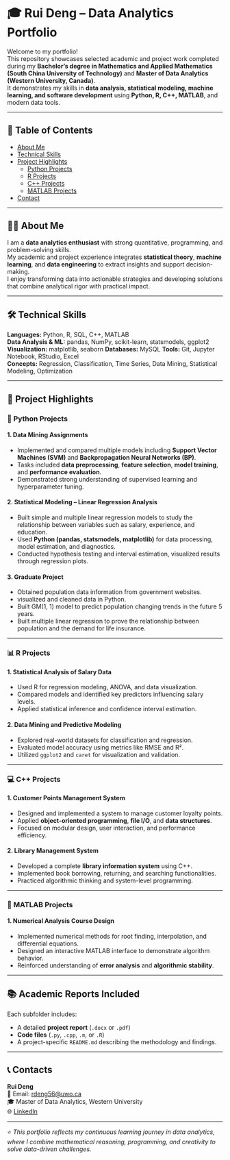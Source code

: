 # 🎓 Rui Deng – Data Analytics Portfolio

Welcome to my portfolio!  
This repository showcases selected academic and project work completed during my **Bachelor’s degree in Mathematics and Applied Mathematics (South China University of Technology)** and **Master of Data Analytics (Western University, Canada)**.  
It demonstrates my skills in **data analysis, statistical modeling, machine learning, and software development** using **Python, R, C++, MATLAB**, and modern data tools.

---

## 🧭 Table of Contents
- [About Me](#about-me)
- [Technical Skills](#technical-skills)
- [Project Highlights](#project-highlights)
  - [Python Projects](#python-projects)
  - [R Projects](#r-projects)
  - [C++ Projects](#c-projects)
  - [MATLAB Projects](#matlab-projects)
- [Contact](#contact)

---

## 👩‍💻 About Me
I am a **data analytics enthusiast** with strong quantitative, programming, and problem-solving skills.  
My academic and project experience integrates **statistical theory**, **machine learning**, and **data engineering** to extract insights and support decision-making.  
I enjoy transforming data into actionable strategies and developing solutions that combine analytical rigor with practical impact.

---

## 🛠️ Technical Skills
**Languages:** Python, R, SQL, C++, MATLAB  
**Data Analysis & ML:** pandas, NumPy, scikit-learn, statsmodels, ggplot2
**Visualization:** matplotlib, seaborn 
**Databases:** MySQL 
**Tools:** Git, Jupyter Notebook, RStudio, Excel  
**Concepts:** Regression, Classification, Time Series, Data Mining, Statistical Modeling, Optimization

---

## 🚀 Project Highlights

### 🐍 Python Projects
#### 1. Data Mining Assignments
- Implemented and compared multiple models including **Support Vector Machines (SVM)** and **Backpropagation Neural Networks (BP)**.
- Tasks included **data preprocessing**, **feature selection**, **model training**, and **performance evaluation**.
- Demonstrated strong understanding of supervised learning and hyperparameter tuning.

#### 2. Statistical Modeling – Linear Regression Analysis
- Built simple and multiple linear regression models to study the relationship between variables such as salary, experience, and education.
- Used **Python (pandas, statsmodels, matplotlib)** for data processing, model estimation, and diagnostics.
- Conducted hypothesis testing and interval estimation, visualized results through regression plots.

#### 3. Graduate Project
- Obtained population data information from government websites.
- visualized and cleaned data in Python.
- Built GM(1, 1) model to predict population changing trends in the future 5 years.
- Built multiple linear regression to prove the relationship between population and the demand for life insurance.

---

### 📊 R Projects
#### 1. Statistical Analysis of Salary Data
- Used R for regression modeling, ANOVA, and data visualization.
- Compared models and identified key predictors influencing salary levels.
- Applied statistical inference and confidence interval estimation.

#### 2. Data Mining and Predictive Modeling
- Explored real-world datasets for classification and regression.
- Evaluated model accuracy using metrics like RMSE and R².
- Utilized `ggplot2` and `caret` for visualization and validation.

---

### 💻 C++ Projects
#### 1. Customer Points Management System
- Designed and implemented a system to manage customer loyalty points.
- Applied **object-oriented programming**, **file I/O**, and **data structures**.
- Focused on modular design, user interaction, and performance efficiency.

#### 2. Library Management System
- Developed a complete **library information system** using C++.
- Implemented book borrowing, returning, and searching functionalities.
- Practiced algorithmic thinking and system-level programming.

---

### 🔢 MATLAB Projects
#### 1. Numerical Analysis Course Design
- Implemented numerical methods for root finding, interpolation, and differential equations.
- Designed an interactive MATLAB interface to demonstrate algorithm behavior.
- Reinforced understanding of **error analysis** and **algorithmic stability**.

---

## 📚 Academic Reports Included
Each subfolder includes:
- A detailed **project report** (`.docx` or `.pdf`)
- **Code files** (`.py`, `.cpp`, `.m`, or `.R`)
- A project-specific `README.md` describing the methodology and findings.

---

## 📞 Contacts
**Rui Deng**  
📧 Email: rdeng56@uwo.ca  
🎓 Master of Data Analytics, Western University  
🌐 [LinkedIn](https://www.linkedin.com/in/rui-deng-120318380)   

---

⭐ *This portfolio reflects my continuous learning journey in data analytics, where I combine mathematical reasoning, programming, and creativity to solve data-driven challenges.*
